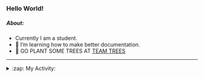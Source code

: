 ### Hello World!

##### About:
- Currently I am a student.
- 🌱 I’m learning how to make better documentation.
- 🌱 GO PLANT SOME TREES AT [TEAM TREES](https://teamtrees.org/)

---
<details>
  <summary>:zap: My Activity:</summary>
  
<!--START_SECTION:waka-->
![Code Time](http://img.shields.io/badge/Code%20Time-1%2C129%20hrs%2012%20mins-blue)

**I'm a Night 🦉** 

```text
🌞 Morning                1170 commits        ██░░░░░░░░░░░░░░░░░░░░░░░   08.44 % 
🌆 Daytime                5123 commits        █████████░░░░░░░░░░░░░░░░   36.97 % 
🌃 Evening                3959 commits        ███████░░░░░░░░░░░░░░░░░░   28.57 % 
🌙 Night                  3604 commits        ███████░░░░░░░░░░░░░░░░░░   26.01 % 
```
📅 **I'm Most Productive on Wednesday** 

```text
Monday                   2149 commits        ████░░░░░░░░░░░░░░░░░░░░░   15.51 % 
Tuesday                  1721 commits        ███░░░░░░░░░░░░░░░░░░░░░░   12.42 % 
Wednesday                3260 commits        ██████░░░░░░░░░░░░░░░░░░░   23.53 % 
Thursday                 1610 commits        ███░░░░░░░░░░░░░░░░░░░░░░   11.62 % 
Friday                   1338 commits        ██░░░░░░░░░░░░░░░░░░░░░░░   09.66 % 
Saturday                 1265 commits        ██░░░░░░░░░░░░░░░░░░░░░░░   09.13 % 
Sunday                   2513 commits        █████░░░░░░░░░░░░░░░░░░░░   18.14 % 
```


📊 **This Week I Spent My Time On** 

```text
🔥 Editors: 
VS Code                  6 hrs 40 mins       █████████████████████████   100.00 % 

🐱‍💻 Projects: 
praise                   5 hrs 13 mins       ████████████████████░░░░░   78.31 % 
discord-bot              1 hr 15 mins        █████░░░░░░░░░░░░░░░░░░░░   18.84 % 
CSF22                    11 mins             █░░░░░░░░░░░░░░░░░░░░░░░░   02.84 % 
```


 Last Updated on 23/05/2023 21:08:33 UTC
<!--END_SECTION:waka-->
</details>
